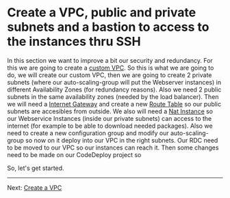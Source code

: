 # Create a VPC, public and private subnets and a bastion to access to the instances thru SSH

In this section we want to improve a bit our security and redundancy. For this we are going to create a [custom VPC](https://aws.amazon.com/documentation/vpc/).
So this is what we are going to do, we will create our custom VPC, then we are going to create 2 private subnets (where our auto-scaling-group will put the Webserver instances) in different Availability Zones (for redundancy reasons).
Also we need 2 public subnets in the same availability zones (needed by the load balancer).
Then we will need a [Internet Gateway](http://docs.aws.amazon.com/AmazonVPC/latest/UserGuide/VPC_Internet_Gateway.html) and create a new [Route Table](http://docs.aws.amazon.com/AmazonVPC/latest/UserGuide/VPC_Route_Tables.html) so our public subnets are accesibles from outside.
We also will need a [Nat Instance](http://docs.aws.amazon.com/AmazonVPC/latest/UserGuide/VPC_NAT_Instance.html) so our Webservice Instances (inside our private subnets) can access to the internet (for example to be able to download needed packages).
Also we need to create a new configuration group and modify our auto-scaling-group so now on it deploy into our VPC in the right subnets.
Our RDC need to be moved to our VPC so our instances can reach it.
Then some changes need to be made on our CodeDeploy project so

So, let's get started.

---
Next: [Create a VPC](/workshop/vpc-subnets-bastion/01-create-vpc.md)

